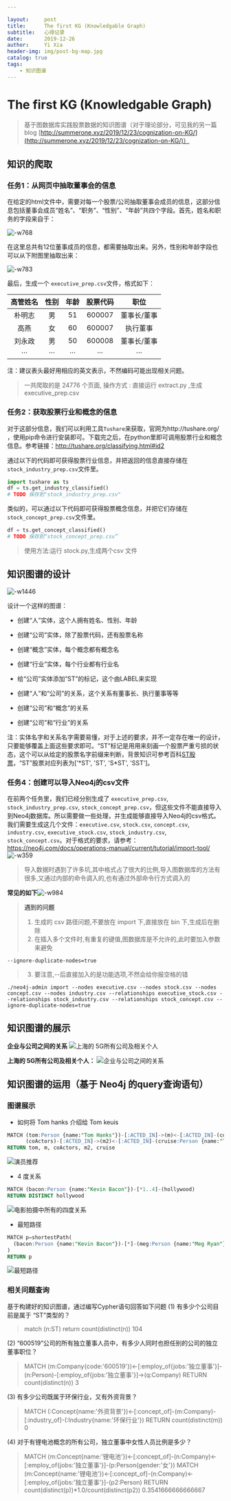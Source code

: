 ```yaml
---

layout:     post
title:      The first KG (Knowledgable Graph)
subtitle:   心得记录
date:       2019-12-26
author:     Yi Xia
header-img: img/post-bg-map.jpg
catalog: true
tags:
    - 知识图谱
---
```

#  The first KG (Knowledgable Graph)
> 基于图数据库实践股票数据的知识图谱（对于理论部分，可见我的另一篇 blog [http://summerone.xyz/2019/12/23/cognization-on-KG/](http://summerone.xyz/2019/12/23/cognization-on-KG/)）

## 知识的爬取

### 任务1：从⽹页中抽取董事会的信息
在给定的html文件中，需要对每一个股票/公司抽取董事会成员的信息，这部分信息包括董事会成员“姓名”、“职务”、“性别”、“年龄”共四个字段。首先，姓名和职务的字段来自于：

![-w768](/img/blog_img/15622850873404.jpg)


在这里总共有12位董事成员的信息，都需要抽取出来。另外，性别和年龄字段也可以从下附图里抽取出来：

![-w783](/img/blog_img/15622851205385.jpg)


最后，生成一个 `executive_prep.csv`文件，格式如下：

| 高管姓名 | 性别 | 年龄 | 股票代码 |    职位     |
| :------: | :--: | :--: | :------: | :---------: |
|  朴明志  |  男  |  51  |  600007  | 董事⻓/董事 |
|   高燕   |  女  |  60  |  600007  |  执⾏董事   |
|  刘永政  |  男  |  50  |  600008  | 董事⻓/董事 |
|   ···    | ···  | ···  |   ···    |     ···     |

注：建议表头最好用相应的英文表示，不然编码可能出现相关问题。
> 一共爬取的是 24776 个页面,
> 操作方式 : 直接运行 extract.py ,生成 executive_prep.csv

### 任务2：获取股票行业和概念的信息

对于这部分信息，我们可以利⽤工具`Tushare`来获取，官网为http://tushare.org/ ，使用pip命令进行安装即可。下载完之后，在python里即可调用股票行业和概念信息。参考链接：http://tushare.org/classifying.html#id2

通过以下的代码即可获得股票行业信息，并把返回的信息直接存储在`stock_industry_prep.csv`文件里。

```python
import tushare as ts
df = ts.get_industry_classified()
# TODO 保存到"stock_industry_prep.csv"
```

类似的，可以通过以下代码即可获得股票概念信息，并把它们存储在`stock_concept_prep.csv`文件里。

```python
df = ts.get_concept_classified()
# TODO 保存到“stock_concept_prep.csv”
```

> 使用方法:运行 stock.py,生成两个csv 文件
## 知识图谱的设计
![-w1446](/img/blog_img/15622859423594.jpg)

设计一个这样的图谱：

- 创建“人”实体，这个人拥有姓名、性别、年龄

- 创建“公司”实体，除了股票代码，还有股票名称

- 创建“概念”实体，每个概念都有概念名

- 创建“行业”实体，每个行业都有⾏业名

- 给“公司”实体添加“ST”的标记，这个由LABEL来实现

- 创建“人”和“公司”的关系，这个关系有董事长、执行董事等等
- 创建“公司”和“概念”的关系

- 创建“公司”和“行业”的关系


注：实体名字和关系名字需要易懂，对于上述的要求，并不一定存在唯一的设计，只要能够覆盖上面这些要求即可。“ST”标记是⽤用来刻画⼀个股票严重亏损的状态，这个可以从给定的股票名字前缀来判断，背景知识可参考百科[ST股票](https://baike.baidu.com/item/ST%E8%82%A1%E7%A5%A8/632784?fromtitle=ST%E8%82%A1&fromid=2430646)，“ST”股票对应列表为['\*ST', 'ST', 'S*ST', 'SST']。 

### 任务4：创建可以导⼊Neo4j的csv文件

在前两个任务里，我们已经分别生成了 `executive_prep.csv`, `stock_industry_prep.csv`, `stock_concept_prep.csv`，但这些文件不能直接导入到Neo4j数据库。所以需要做⼀些处理，并生成能够直接导入Neo4j的csv格式。
我们需要生成这⼏个文件：`executive.csv`,  `stock.csv`, `concept.csv`, `industry.csv`, `executive_stock.csv`, 
`stock_industry.csv`, `stock_concept.csv`。对于格式的要求，请参考：https://neo4j.com/docs/operations-manual/current/tutorial/import-tool/
![-w359](/img/blog_img/15622861195563.jpg)
> 导入数据时遇到了许多坑,其中格式占了很大的比例,导入图数据库的方法有很多,又通过内部的命令调入的,也有通过外部命令行方式调入的

**常见的如下**![-w984](/img/blog_img/15623903609412.jpg)
> **遇到的问题** 
> 1. 生成的 csv 路径问题,不要放在 import 下,直接放在 bin 下,生成后在删除
> 2. 在插入多个文件时,有重复的键值,图数据库是不允许的,此时要加入参数来避免
```
--ignore-duplicate-nodes=true
```
> 3. 要注意,--后直接加入的是功能选项,不然会给你报空格的错
> 

```
./neo4j-admin import --nodes executive.csv --nodes stock.csv --nodes concept.csv --nodes industry.csv --relationships executive_stock.csv --relationships stock_industry.csv --relationships stock_concept.csv --ignore-duplicate-nodes=true
```

## 知识图谱的展示
**企业与公司之间的关系**
![上海的 5G所有公司及相关个人](/img/blog_img/%E4%B8%8A%E6%B5%B7%E7%9A%84%205G%E6%89%80%E6%9C%89%E5%85%AC%E5%8F%B8%E5%8F%8A%E7%9B%B8%E5%85%B3%E4%B8%AA%E4%BA%BA.jpg)

**上海的 5G所有公司及相关个人：**
![企业与公司之间的关系](/img/blog_img/%E4%BC%81%E4%B8%9A%E4%B8%8E%E5%85%AC%E5%8F%B8%E4%B9%8B%E9%97%B4%E7%9A%84%E5%85%B3%E7%B3%BB.jpg)

## 知识图谱的运用（基于 Neo4j 的query查询语句）
### 图谱展示
- 如何将 Tom hanks 介绍给 Tom keuis

```sql
MATCH (tom:Person {name:"Tom Hanks"})-[:ACTED_IN]->(m)<-[:ACTED_IN]-(coActors),
      (coActors)-[:ACTED_IN]->(m2)<-[:ACTED_IN]-(cruise:Person {name:"Tom Cruise"})
RETURN tom, m, coActors, m2, cruise
```
![演员推荐](/img/blog_img/%E6%BC%94%E5%91%98%E6%8E%A8%E8%8D%90.jpg)

- 4 度关系

```sql
MATCH (bacon:Person {name:"Kevin Bacon"})-[*1..4]-(hollywood)
RETURN DISTINCT hollywood

```
![电影拍摄中所有的四度关系](/img/blog_img/%E7%94%B5%E5%BD%B1%E6%8B%8D%E6%91%84%E4%B8%AD%E6%89%80%E6%9C%89%E7%9A%84%E5%9B%9B%E5%BA%A6%E5%85%B3%E7%B3%BB.jpg)
- 最短路径

```sql
MATCH p=shortestPath(
  (bacon:Person {name:"Kevin Bacon"})-[*]-(meg:Person {name:"Meg Ryan"})
)
RETURN p
```
![最短路径](/img/blog_img/%E6%9C%80%E7%9F%AD%E8%B7%AF%E5%BE%84.jpg)

### 相关问题查询
基于构建好的知识图谱，通过编写Cypher语句回答如下问题
(1)  有多少个公司目前是属于 “ST”类型的？
> match (n:ST) return count(distinct(n))
> 104

(2) “600519”公司的所有独立董事人员中，有多少人同时也担任别的公司的独立董事职位？
> MATCH (m:Company{code:'600519'})<-[:employ_of{jobs:'独立董事'}]-(n:Person)-[:employ_of{jobs:'独立董事'}]->(q:Company)
RETURN count(distinct(n))
> 3

(3) 有多少公司既属于环保行业，又有外资背景？
> MATCH (:Concept{name:'外资背景'})<-[:concept_of]-(m:Company)-[:industry_of]-(:Industry{name:'环保行业'})
RETURN count(distinct(m))
> 0

(4) 对于有锂电池概念的所有公司，独立董事中女性人员比例是多少？
> MATCH (m:Concept{name:'锂电池'})<-[:concept_of]-(n:Company)<-[:employ_of{jobs:'独立董事'}]-(p:Person{gender:'女'})
MATCH (m:Concept{name:'锂电池'})<-[:concept_of]-(n:Company)<-[:employ_of{jobs:'独立董事'}]-(p2:Person)
RETURN count(distinct(p))*1.0/count(distinct(p2))
> 0.3541666666666667











